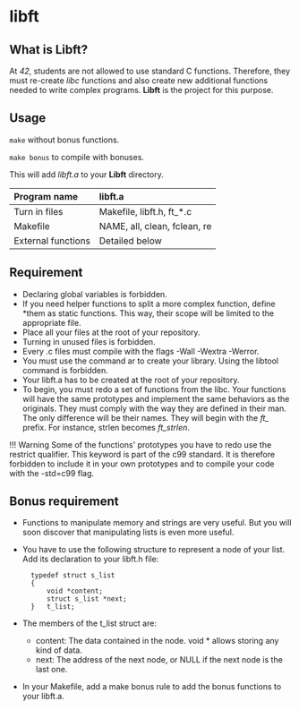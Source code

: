 # libft

## What is Libft?

At _42_, students are not allowed to use standard C functions. Therefore, they must re-create _libc_ functions and also create new additional functions needed to write complex programs. __Libft__ is the project for this purpose.

## Usage

```make``` without bonus functions.

```make bonus``` to compile with bonuses.

This will add _libft.a_ to your __Libft__ directory.

| Program name | libft.a |
| :--- | :--- |
| Turn in files | Makefile, libft.h, ft_*.c |
| Makefile | NAME, all, clean, fclean, re |
| External functions | Detailed below |

## Requirement
* Declaring global variables is forbidden.
* If you need helper functions to split a more complex function, define *them as static functions. This way, their scope will be limited to the appropriate file.
* Place all your files at the root of your repository.
* Turning in unused files is forbidden.
* Every .c files must compile with the flags -Wall -Wextra -Werror.
* You must use the command ar to create your library. Using the libtool command is forbidden.
* Your libft.a has to be created at the root of your repository.
* To begin, you must redo a set of functions from the libc. Your functions will have the same prototypes and implement the same behaviors as the originals. They must comply with the way they are defined in their man. The only difference will be their names. They will begin with the _ft\__ prefix. For instance, strlen becomes _ft\_strlen_.

!!! Warning
 Some of the functions' prototypes you have to redo use the restrict qualifier. This keyword is part of the c99 standard. It is therefore forbidden to include it in your own prototypes and to compile your code with the -std=c99 flag.

## Bonus requirement
* Functions to manipulate memory and strings are very useful. But you will soon discover that manipulating lists is even more useful. 
* You have to use the following structure to represent a node of your list. Add its declaration to your libft.h file:

		typedef struct s_list
		{
			void *content;
			struct s_list *next;
		}	t_list;

* The members of the t_list struct are:
	* content: The data contained in the node. void * allows storing any kind of data.
	* next: The address of the next node, or NULL if the next node is the last one.
* In your Makefile, add a make bonus rule to add the bonus functions to your libft.a.